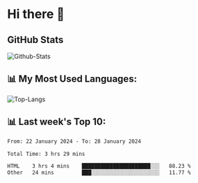 # Hi there 👋

## GitHub Stats
![Github-Stats](https://github-readme-stats-sigma-five.vercel.app/api?username=ltorson&show_icons=true&theme=radical&count_private=true)

## 📊 My Most Used Languages:
![Top-Langs](https://github-readme-stats-sigma-five.vercel.app/api/top-langs/?username=LTorson&layout=compact&langs_count=10)

## 📊 Last week's Top 10:
<!--START_SECTION:waka-->

```txt
From: 22 January 2024 - To: 28 January 2024

Total Time: 3 hrs 29 mins

HTML    3 hrs 4 mins    ██████████████████████░░░   88.23 %
Other   24 mins         ███░░░░░░░░░░░░░░░░░░░░░░   11.77 %
```

<!--END_SECTION:waka-->
